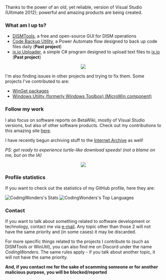 <!--
**CodingWonders/CodingWonders** is a ✨ _special_ ✨ repository because its `README.md` (this file) appears on your GitHub profile.

Here are some ideas to get you started:

- 🔭 I’m currently working on ...
- 🌱 I’m currently learning ...
- 👯 I’m looking to collaborate on ...
- 🤔 I’m looking for help with ...
- 💬 Ask me about ...
- 📫 How to reach me: ...
- 😄 Pronouns: ...
- ⚡ Fun fact: ...
-->

Thanks to the power of an old, yet reliable, version of Visual Studio (Ultimate 2012); powerful and amazing products are being created.

### What am I up to?
- [DISMTools](https://github.com/CodingWonders/DISMTools), a free and open-source GUI for DISM operations
- [Code Backup Utility](https://github.com/CodingWonders/code-backup-util), a Power Automate flow designed to back up code files daily (**Past project**)
- [ix.io Uploader](https://github.com/CodingWonders/ix-uploader), a simple C# program designed to upload text files to [ix.io](http://ix.io) (**Past project**)

<p align="center">
  <img src="https://github.com/CodingWonders/CodingWonders/assets/101426328/914637fb-42fa-463d-b62f-6be357143d80" />
</p>

I'm also finding issues in other projects and trying to fix them. Some projects I've contributed to are:

- [WinGet packages](https://github.com/microsoft/winget-pkgs)
- [Windows Utility (formerly Windows Toolbox) (MicroWin component)](https://github.com/ChrisTitusTech/winutil)

### Follow my work
I also focus on software reports on BetaWiki, mostly of Visual Studio versions, but also of other software products. Check out my contributions to this amazing site [here](https://betawiki.net/wiki/Special:Contributions/BetaReporter).

I have recently begun archiving stuff to the [Internet Archive](https://archive.org/details/@betareporter) as well!

*PS: get ready to experience turtle-like download speeds! (not a blame on me, but on the IA)*

<p align="center">
  <img src="https://github.com/CodingWonders/CodingWonders/assets/101426328/a9116987-4add-451d-9973-283c04ea1849">
</p>

### Profile statistics

If you want to check out the statistics of my GitHub profile, here they are:

![CodingWonders's Stats](https://github-readme-stats.vercel.app/api?username=CodingWonders&theme=vue-dark&show_icons=true&hide_border=true&count_private=true)
![CodingWonders's Top Languages](https://github-readme-stats.vercel.app/api/top-langs/?username=CodingWonders&theme=vue-dark&show_icons=true&hide_border=true&layout=compact)

### Contact
If you want to talk about something related to software development or technology, contact me via [e-mail](mailto:betareporter98@gmail.com). Any topic other than those 2 will not have the same priority and (in some cases) it may be discarded.

For more specific things related to the projects I contribute to (such as DISMTools or WinUtil), you can also find me on Discord under the name *CodingWonders*. The same rules apply - if you talk about another topic, it will not have the same priority.

**And, if you contact me for the sake of scamming someone or for another malicious purpose, you will be blocked/reported**
